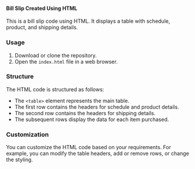 #### Bill Slip Created Using HTML

This is a bill slip code using HTML. It displays a table with schedule, product, and shipping details.

### Usage

1. Download or clone the repository.
2. Open the `index.html` file in a web browser.

### Structure

The HTML code is structured as follows:

- The `<table>` element represents the main table.
- The first row contains the headers for schedule and product details.
- The second row contains the headers for shipping details.
- The subsequent rows display the data for each item purchased.

### Customization

You can customize the HTML code based on your requirements. For example, you can modify the table headers, add or remove rows, or change the styling.
